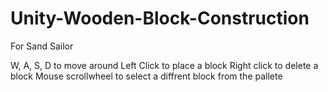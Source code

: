 # Unity-Wooden-Block-Construction
For Sand Sailor 

W, A, S, D to move around
Left Click to place a block
Right click to delete a block
Mouse scrollwheel to select a diffrent block from the pallete
